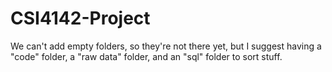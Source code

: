 # CSI4142-Project

We can't add empty folders, so they're not there yet, but I suggest having a "code" folder, a "raw data" folder, and an "sql" folder to sort stuff. 
